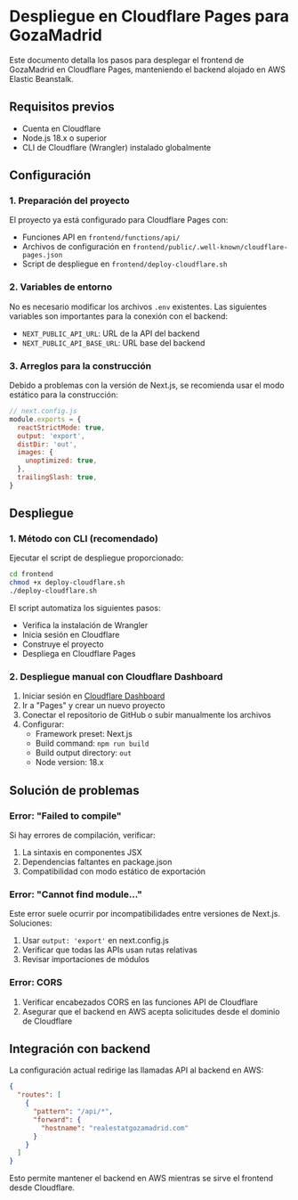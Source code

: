 # Despliegue en Cloudflare Pages para GozaMadrid

Este documento detalla los pasos para desplegar el frontend de GozaMadrid en Cloudflare Pages, manteniendo el backend alojado en AWS Elastic Beanstalk.

## Requisitos previos

- Cuenta en Cloudflare
- Node.js 18.x o superior
- CLI de Cloudflare (Wrangler) instalado globalmente

## Configuración

### 1. Preparación del proyecto

El proyecto ya está configurado para Cloudflare Pages con:

- Funciones API en `frontend/functions/api/`
- Archivos de configuración en `frontend/public/.well-known/cloudflare-pages.json`
- Script de despliegue en `frontend/deploy-cloudflare.sh`

### 2. Variables de entorno

No es necesario modificar los archivos `.env` existentes. Las siguientes variables son importantes para la conexión con el backend:

- `NEXT_PUBLIC_API_URL`: URL de la API del backend
- `NEXT_PUBLIC_API_BASE_URL`: URL base del backend

### 3. Arreglos para la construcción

Debido a problemas con la versión de Next.js, se recomienda usar el modo estático para la construcción:

```javascript
// next.config.js
module.exports = {
  reactStrictMode: true,
  output: 'export',
  distDir: 'out',
  images: {
    unoptimized: true,
  },
  trailingSlash: true,
}
```

## Despliegue

### 1. Método con CLI (recomendado)

Ejecutar el script de despliegue proporcionado:

```bash
cd frontend
chmod +x deploy-cloudflare.sh
./deploy-cloudflare.sh
```

El script automatiza los siguientes pasos:
- Verifica la instalación de Wrangler
- Inicia sesión en Cloudflare
- Construye el proyecto
- Despliega en Cloudflare Pages

### 2. Despliegue manual con Cloudflare Dashboard

1. Iniciar sesión en [Cloudflare Dashboard](https://dash.cloudflare.com/)
2. Ir a "Pages" y crear un nuevo proyecto
3. Conectar el repositorio de GitHub o subir manualmente los archivos
4. Configurar:
   - Framework preset: Next.js
   - Build command: `npm run build`
   - Build output directory: `out`
   - Node version: 18.x

## Solución de problemas

### Error: "Failed to compile"

Si hay errores de compilación, verificar:
1. La sintaxis en componentes JSX
2. Dependencias faltantes en package.json
3. Compatibilidad con modo estático de exportación

### Error: "Cannot find module..."

Este error suele ocurrir por incompatibilidades entre versiones de Next.js. Soluciones:
1. Usar `output: 'export'` en next.config.js
2. Verificar que todas las APIs usan rutas relativas 
3. Revisar importaciones de módulos

### Error: CORS

1. Verificar encabezados CORS en las funciones API de Cloudflare
2. Asegurar que el backend en AWS acepta solicitudes desde el dominio de Cloudflare

## Integración con backend

La configuración actual redirige las llamadas API al backend en AWS:

```json
{
  "routes": [
    {
      "pattern": "/api/*",
      "forward": {
        "hostname": "realestatgozamadrid.com"
      }
    }
  ]
}
```

Esto permite mantener el backend en AWS mientras se sirve el frontend desde Cloudflare. 